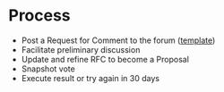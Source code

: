 # Process

* Post a Request for Comment to the forum ([template](broken-reference))
* Facilitate preliminary discussion
* Update and refine RFC to become a Proposal
* Snapshot vote
* Execute result or try again in 30 days
